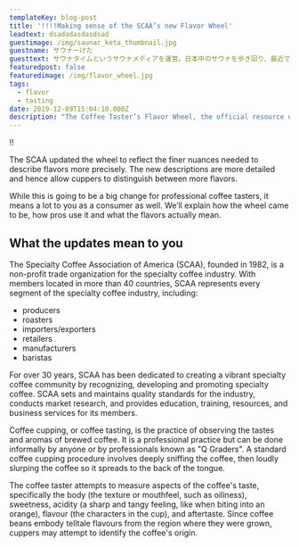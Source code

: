 ```yaml
---
templateKey: blog-post
title: '!!!!Making sense of the SCAA’s new Flavor Wheel'
leadtext: dsadadasdasdsad
guestimage: /img/saunar_keta_thumbnail.jpg
guestname: サウナーけた
guesttext: サウナタイムというサウナメディアを運営。日本中のサウナを歩き回り、最近では熱波師も行なっている。
featuredpost: false
featuredimage: /img/flavor_wheel.jpg
tags:
  - flavor
  - tasting
date: 2019-12-09T15:04:10.000Z
description: "The Coffee Taster’s Flavor Wheel, the official resource used by coffee\t tasters, has been revised for the first time this year.!!"
---
```

!!

The SCAA updated the wheel to reflect the finer nuances needed to describe flavors more precisely. The new descriptions are more detailed and hence allow cuppers to distinguish between more flavors.	

While this is going to be a big change for professional coffee tasters, it means a lot to you as a consumer as well. We’ll explain how the wheel came to be, how pros use it and what the flavors actually mean.	

## What the updates mean to you	

The Specialty Coffee Association of America (SCAA), founded in 1982, is a non-profit trade organization for the specialty coffee industry. With members located in more than 40 countries, SCAA represents every segment of the specialty coffee industry, including:	

* producers	
* roasters	
* importers/exporters	
* retailers	
* manufacturers	
* baristas	

For over 30 years, SCAA has been dedicated to creating a vibrant specialty coffee community by recognizing, developing and promoting specialty coffee. SCAA sets and maintains quality standards for the industry, conducts market research, and provides education, training, resources, and business services for its members.	

Coffee cupping, or coffee tasting, is the practice of observing the tastes and aromas of brewed coffee. It is a professional practice but can be done informally by anyone or by professionals known as "Q Graders". A standard coffee cupping procedure involves deeply sniffing the coffee, then loudly slurping the coffee so it spreads to the back of the tongue.	

The coffee taster attempts to measure aspects of the coffee's taste, specifically the body (the texture or mouthfeel, such as oiliness), sweetness, acidity (a sharp and tangy feeling, like when biting into an orange), flavour (the characters in the cup), and aftertaste. Since coffee beans embody telltale flavours from the region where they were grown, cuppers may attempt to identify the coffee's origin.
